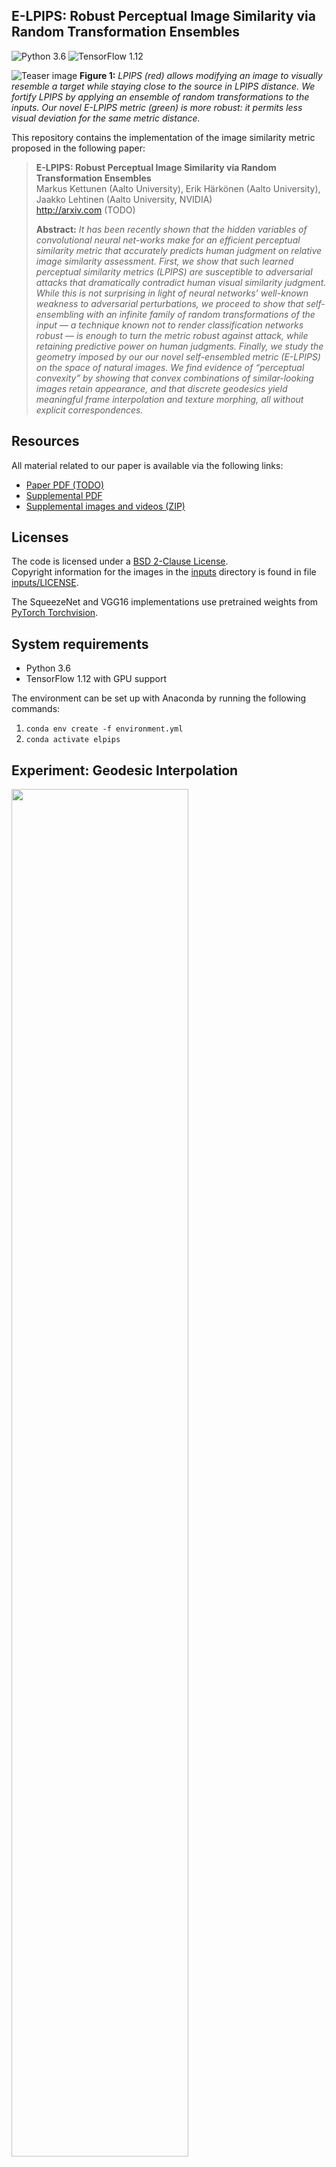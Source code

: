 ## E-LPIPS: Robust Perceptual Image Similarity via Random Transformation Ensembles
![Python 3.6](https://img.shields.io/badge/python-3.6-green.svg)
![TensorFlow 1.12](https://img.shields.io/badge/tensorflow-1.12-green.svg)

![Teaser image](./media/ablation_teaser.png)
**Figure 1:** *LPIPS (red) allows modifying an image to visually resemble a target while staying close to the source in LPIPS distance. We fortify LPIPS by applying an ensemble of random transformations to the inputs. Our novel E-LPIPS metric (green) is more robust: it permits less visual deviation for the same metric distance.*

 <!-- *LPIPS allows modifying an image to visually resemble a target while staying close to the source in LPIPS distance. We fortify LPIPS by applying an ensemble of random transformations to the inputs. The resulting metric is more robust: it permits less visual deviation for the same metric distance.*
-->
<!-- *We fortify LPIPS by using an ensemble of random transformations. The resulting metric is more robust: it permits less visual deviation given a fixed metric distance budget.* -->

This repository contains the implementation of the image similarity metric proposed in the following paper:

> **E-LPIPS: Robust Perceptual Image Similarity via Random Transformation Ensembles**<br>
> Markus Kettunen (Aalto University), Erik Härkönen (Aalto University), Jaakko Lehtinen (Aalto University, NVIDIA)<br>
> http://arxiv.com (TODO)
>
> **Abstract:** *It has been recently shown that the hidden variables of convolutional neural net-works make for an efficient perceptual similarity metric that accurately predicts human judgment on relative image similarity assessment. First, we show that such learned perceptual similarity metrics (LPIPS) are susceptible to adversarial attacks that dramatically contradict human visual similarity judgment. While this is not surprising in light of neural networks’ well-known weakness to adversarial perturbations, we proceed to show that self-ensembling with an infinite family of random transformations of the input — a technique known not to render classification networks robust — is enough to turn the metric robust against attack, while retaining predictive power on human judgments. Finally, we study the geometry imposed by our our novel self-ensembled metric (E-LPIPS) on the space of natural images. We find evidence of “perceptual convexity” by showing that convex combinations of similar-looking images retain appearance, and that discrete geodesics yield meaningful frame interpolation and texture morphing, all without explicit correspondences.*

## Resources

All material related to our paper is available via the following links:
* <a href="http://arxiv.com/">Paper PDF (TODO)</a>
* <a href="media/ELPIPS_Supplemental.pdf">Supplemental PDF</a>
* <a href="../../releases/download/Supplemental/elpips_supplemental.zip">Supplemental images and videos (ZIP)</a>

## Licenses

The code is licensed under a [BSD 2-Clause License](LICENSE).<br>
Copyright information for the images in the <a href="inputs">inputs</a> directory is found in file [inputs/LICENSE](inputs/LICENSE).

The SqueezeNet and VGG16 implementations use pretrained weights from <a href="https://pytorch.org/docs/stable/torchvision/">PyTorch Torchvision</a>.

## System requirements

* Python 3.6
* TensorFlow 1.12 with GPU support

The environment can be set up with Anaconda by running the following commands:
1. `conda env create -f environment.yml`
2. `conda activate elpips`

## Experiment: Geodesic Interpolation

<a href="./media/geodesic/pebbles.gif"><img src="./media/geodesic/pebbles_cropped.gif" width="74.9%"></a><!--
--><a href="./media/geodesic/bricks23.gif"><img src="./media/geodesic/bricks23_cropped.gif" width="74.9%"></a><!--
--> <a href="./media/geodesic/jp.gif"><img src="./media/geodesic/jp.gif" width="74.9%"></a>

**Figure 2.** Geodesic interpolation (shortest path) between two input images, computed in different distance metrics. No optical flow or explicit image warping is performed; the E-LPIPS geodesics' morphing and image transformations emerge purely from the geometry induced by the metric. Please see the paper for details.

## Usage

The minimum code to use E-LPIPS is as follows:
```
import elpips
metric = elpips.Metric(elpips.elpips_vgg(batch_size=1))
tf_distance = metric.forward(tf_image1, tf_image2)
distance = sess.run(tf_distance)
```

The images need to be NHWC tensors with N = batch_size.

## Known issues

* Code for creating geodesic interpolations not yet released (COMING SOON!)
* Running elpips with n > 1 (by configuring `elpips.elpips_vgg(batch_size, n)`) may freeze on some versions of TensorFlow due to tf.while_loop being unstable

## Examples

This repository contains scripts that demonstrate various ways to use E-LPIPS:

| File                            | Description
| :--------------                 | :----------
| [ex_simple_distance.py](ex_simple_distance.py)         | Evaluates the E-LPIPS distance between two images.
| [ex_evaluate_distance.py](ex_evaluate_distance.py)         | Evaluates the E-LPIPS distance of two images with an automatic iteration count.
| [ex_compare_distances.py](ex_compare_distances.py)         | Given a reference and two inputs, finds which one is closer.
| [ex_pairwise_average.py](ex_pairwise_average.py)         | Finds the E-LPIPS average (barycenter) of two images.
| [ex_bary10.py](ex_bary10.py)         | Finds the E-LPIPS average (barycenter) of ten similarly perturbed versions of an input image.
| [train_run.py](train_run.py)         | Trains the LPIPS weights for a network. Can be used for both E-LPIPS and LPIPS.
| [train_test_2afc.py](train_test_2afc.py)         | Runs the 2AFC test for a model.

## ex_simple_distance.py

A simple piece of code that evaluates the E-LPIPS distance between two images.
This is a stochastic evaluation and the result will vary slightly between evaluations.
For increased precision use parameter `-n=<number>` to average over more samples. The default value is 200.
This E-LPIPS implementation can also be used to evaluate LPIPS-VGG and LPIPS-SQUEEZENET distances.

Warning: Some versions of TensorFlow may have bugs that freeze the program for n > 1.

##### Computing E-LPIPS distance
```
> python ex_simple_distance.py inputs/adv_anchor.png inputs/adv_reference.png
Distance (e-lpips-vgg): 0.015902504324913025

> python ex_simple_distance.py inputs/adv_vgg_sqz.png inputs/adv_reference.png -n=1000
Distance (e-lpips-vgg): 0.08437894284725189
```

##### Computing LPIPS-VGG distance
```
> python ex_simple_distance.py inputs/adv_anchor.png inputs/adv_reference.png --metric=lpips_vgg
Distance (lpips-vgg): 0.025399859994649887

> python ex_simple_distance.py inputs/adv_vgg_sqz.png inputs/adv_reference.png --metric=lpips_vgg
Distance (lpips-vgg): 0.01992170885205269
```

##### Computing LPIPS-SQUEEZENET distance
```
> python ex_simple_distance.py inputs/adv_anchor.png inputs/adv_reference.png --metric=lpips_squeeze
Distance (lpips-squeeze): 0.02187105268239975

> python ex_simple_distance.py inputs/adv_vgg_sqz.png inputs/adv_reference.png --metric=lpips_squeeze
Distance (lpips-squeeze): 0.02113761380314827
```

## ex_evaluate_distance.py

Evaluates the E-LPIPS distance of two images with an automatic iteration count.

Continues sampling until error of mean reaches both '--max_absolute_error' and '--max_relative_error' (with 1.96 sigma bounds),
or sample count exceeds '--max_iterations'.


#### Computing E-LPIPS distance:
```
> python ex_evaluate_distance.py inputs/adv_anchor.png inputs/adv_reference.png

Evaluating E-LPIPS until abs_error < 0.01 and rel_error < 0.025, but at most 5000 iterations.
   [Processed samples: 50.  Current estimate: 0.02014327932614833 +- 0.002459478428475225 (12.2099%)]
   [Processed samples: 100.  Current estimate: 0.017760459808632733 +- 0.001853305389334146 (10.4350%)]
   ...
   [Processed samples: 2050.  Current estimate: 0.016594534157150675 +- 0.00041920152693091103 (2.5261%)]
   [Processed samples: 2100.  Current estimate: 0.016498371701066692 +- 0.00041416787483436755 (2.5104%)]
Distance (elpips_vgg): 0.01651083237308493
   +- 0.00041136488234548807 or 2.4915%  (bounds: 1.96 σ)
```
  

## ex_compare_distances.py
A simple piece of code that compares a reference image to two other images and tells which one of them is closer to the reference.
The code samples the distances of the two images simultaneously, using the same dropout and random input transformations for both.
This makes the error in the distance samples for d1 and d2 correlated so the comparison requires fewer samples.

##### Comparing which of two images is closer to a reference, using E-LPIPS:
```
> python ex_compare_distances.py inputs/adv_reference.png inputs/adv_anchor.png inputs/adv_vgg_sqz.png
Image 'inputs/adv_anchor.png' is closer! (*0.01716* - 0.08547 = -0.06831 < 0)
```

##### Comparing which of two images is closer to a reference, using LPIPS-VGG:
```
> python ex_compare_distances.py inputs/adv_reference.png inputs/adv_anchor.png inputs/adv_vgg_sqz.png --metric=lpips_vgg
Image 'inputs/adv_vgg_sqz.png' is closer! (0.02540 - *0.01992* = 0.00548 > 0)
```

##### Comparing which of two images is closer to a reference, using LPIPS-SQUEEZENET:
```
> python ex_compare_distances.py inputs/adv_reference.png inputs/adv_anchor.png inputs/adv_vgg_sqz.png --metric=lpips_squeeze
Image 'inputs/adv_vgg_sqz.png' is closer! (0.02187 - *0.02114* = 0.00073 > 0)
```

## ex_pairwise_average.py

Finds the E-LPIPS average (barycenter) of two images. Starts from random noise and optimizes for the image that minimizes
the sum of the squared E-LPIPS distances to the input images.

Outputs are generated by default into directory out_bary2, but this directory may be changed with --outdir.
The output directory will contain snapshots of the optimization, which are often quite interesting.

The final result will be outdir/100000.png by default.

Note that this simple algorithm is very slow and may take hours to complete.
The results will only be representative near the maximum iteration count.


##### Finding the E-LPIPS average of two images:
```
> python ex_pairwise_average.py inputs/cat.png inputs/dog.png --outdir=out_bary2_cat_dog_elpips
```
   
##### Finding the LPIPS-VGG average of two images:
```
> python ex_pairwise_average.py inputs/cat.png inputs/dog.png --outdir=out_bary2_cat_dog_vgg --metric=lpips_vgg
```
   
##### Finding the LPIPS-SQUEEZENET average of two images:
```
> python ex_pairwise_average.py inputs/cat.png inputs/dog.png --outdir=out_bary2_cat_dog_vgg --metric=lpips_squeeze
```

## ex_bary10.py

Finds the E-LPIPS average (barycenter) of ten similarly perturbed versions of an input image. Starts from random noise
and optimizes for the image that minimizes the sum of the squared E-LPIPS distances to the input images.

Supported perturbations include additive Gaussian noise and small shifts.

Outputs are generated by default into directory out_bary10, but this directory may be changed with --outdir.
The output directory will contain snapshots of the optimization, which are often quite interesting.

The final result will be outdir/100000.png by default.

Note that this simple algorithm is very slow and may take hours to complete.
The results will only be representative near the maximum iteration count.


Running the code with any metric will also generate the corresponding L2 result with the name "mean_image.png".


##### Finding the E-LPIPS average of ten noisy images:
```
> python ex_bary10.py inputs/cat.png --mode=noise --outdir=out_bary10_cat_noise_elpips
```
   
##### Finding the E-LPIPS average of ten shifted images:
```
> python ex_bary10.py inputs/cat.png --mode=shift --outdir=out_bary10_cat_shift_elpips
```

##### Finding the corresponding LPIPS averages:
```
> python ex_bary10.py inputs/input_cat.png --mode=noise --metric=lpips_vgg --outdir=out_bary10_cat_noise_lpips_vgg
> python ex_bary10.py inputs/input_cat.png --mode=shift --metric=lpips_vgg --outdir=out_bary10_cat_shift_lpips_vgg

> python ex_bary10.py inputs/input_cat.png --mode=noise --metric=lpips_squeeze --outdir=out_bary10_cat_noise_lpips_sqz
> python ex_bary10.py inputs/input_cat.png --mode=shift --metric=lpips_squeeze --outdir=out_bary10_cat_shift_lpips_sqz
```

## train_run.py

Trains the LPIPS weights for a network. Can be used for both E-LPIPS and LPIPS.
Use the script 'lpips_scripts/download_dataset.sh' included from the original LPIPS distribution to download the dataset.

The training script will pre-process the datasets into single-file datasets in the Darc format (darc.py) before use.
This will take some time, but will immensely speed up training at least on some environments.

An example script 'train_squeeze_ensemble.sh' is provided for training a SqueezeNet version of E-LPIPS,
with max pooling instead of average pooling since the average pooled version would require re-training SqueezeNet.

The custom weights stored in numpy format can be taken into use by the flag 'custom_lpips_weights' given
to the constructor of class elpips.Metric.

## train_test_2afc.py
Runs the 2AFC test for a model. See file 'train_test_2afc_squeeze_example.sh' for an example.

## Acknowledgements

We thank Pauli Kemppinen, Frédo Durand, Miika Aittala, Sylvain Paris, Alexei Efros, Richard Zhang, Taesung Park, and Antti Tarvainen for in-depth discussions and helpful comments, and Seyoung Park for helping with the TensorFlow port of LPIPS. We acknowledge the computational resources provided by the Aalto Science-IT project.

